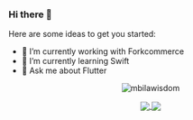### Hi there 👋

Here are some ideas to get you started:
- 🔭 I’m currently working with Forkcommerce
- 🌱 I’m currently learning Swift
- 💬 Ask me about Flutter

<p align="center"> <img src="https://github-readme-stats.vercel.app/api?username=mbilawisdom&show_icons=true" alt="mbilawisdom" /> </p>

<div align="center"> 
     <a href="">
      <img align="center" src="https://github-readme-stats-sigma-five.vercel.app/api?username=mbilawisdom&show_icons=true&include_all_commits=true&count_private=true&theme=react&line_height=40" />
    </a>
    <a href="">
      <img align="center" src="https://github-readme-stats.vercel.app/api/top-langs/?username=mbilawisdom&theme=react&line_height=40&hide=css"/>
    </a>
</div
  
